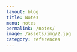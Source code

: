 ```yaml
---
layout: blog
title: Notes
menu: notes
permalink: /notes/
image: /assets/img/2.jpg
category: references
---
```


